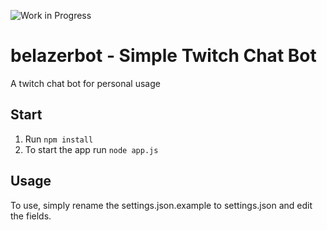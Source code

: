 ![Work in Progress](https://img.shields.io/badge/status-Work%20in%20progress-orange.svg)

# belazerbot - Simple Twitch Chat Bot

A twitch chat bot for personal usage

## Start

1. Run `npm install`  
2. To start the app run `node app.js`

## Usage
To use, simply rename the settings.json.example to settings.json and edit the fields.
